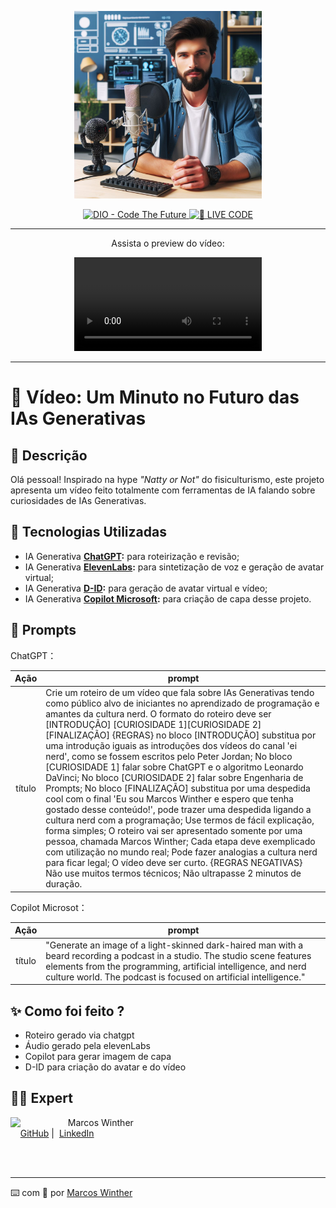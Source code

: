 <p align="center">
   <img 
      src="./assets/cover.jpg"
      width="300"
   />
</p>

<p align="center">
   <a href="https://dio.me/">
      <img 
         src="https://img.shields.io/badge/DIO-Code_The_Future-28DA77?logo=youtube" 
         alt="DIO - Code The Future">
   </a>
   <a href="https://dio.me/">
   <img 
      src="https://img.shields.io/badge/🔴_LIVE_CODE-FF5E72" 
      alt="🔴 LIVE CODE">
   </a>
</p>

-------

<p align="center">
    Assista o preview do vídeo:
</p>

<div align="center">
   <video controls title="Podcast ScoobyDoobyCode - vídeo">
      <source src="./output/video-sobre-ias-generativas.mp4" type="video/mp4" />
     <a href="https://github.com/MarcosWinther/project-video-created-with-artificial-intelligence-tools/blob/main/output/video-sobre-ias-generativas.mp4"> 🎬 Clique aqui para assistir!</a>
   </video>
</div>

-------

# 🎥 Vídeo: Um Minuto no Futuro das IAs Generativas 

## 📒 Descrição
Olá pessoal! Inspirado na hype _"Natty or Not"_ do fisiculturismo, este projeto apresenta um vídeo feito totalmente com ferramentas de IA falando sobre curiosidades de IAs Generativas.

## 🤖 Tecnologias Utilizadas
- IA Generativa **[ChatGPT](https://chatgpt.com/):** para roteirização e revisão;
- IA Generativa **[ElevenLabs](https://elevenlabs.io/):** para sintetização de voz e geração de avatar virtual;
- IA Generativa **[D-ID](https://www.d-id.com):** para geração de avatar virtual e vídeo;
- IA Generativa **[Copilot Microsoft](https://copilot.microsoft.com/):** para criação de capa desse projeto.

## 🧠 Prompts


ChatGPT：

|   Ação   | prompt                                                                                                                                                                                                                                                                         |
| :------: | ------------------------------------------------------------------------------------------------------------------------------------------------------------------------------------------------------------------------------------------------------------------------------ |
|  título  | Crie um roteiro de um vídeo que fala sobre IAs Generativas tendo como público alvo de iniciantes no aprendizado de programação e amantes da cultura nerd. O formato do roteiro deve ser [INTRODUÇÃO] [CURIOSIDADE 1][CURIOSIDADE 2][FINALIZAÇÃO] {REGRAS} no bloco [INTRODUÇÃO] substitua por uma introdução iguais as introduções dos vídeos do canal 'ei nerd', como se fossem escritos pelo Peter Jordan; No bloco [CURIOSIDADE 1] falar sobre ChatGPT e o algoritmo Leonardo DaVinci; No bloco [CURIOSIDADE 2] falar sobre Engenharia de Prompts; No bloco [FINALIZAÇÃO] substitua por uma despedida cool com o final 'Eu sou Marcos Winther e espero que tenha gostado desse conteúdo!', pode trazer uma despedida ligando a cultura nerd com a programação; Use termos de fácil explicação, forma simples; O roteiro vai ser apresentado somente por uma pessoa, chamada Marcos Winther; Cada etapa deve exemplicado com utilização no mundo real; Pode fazer analogias a cultura nerd para ficar legal; O vídeo deve ser curto. {REGRAS NEGATIVAS} Não use muitos termos técnicos; Não ultrapasse 2 minutos de duração.                                                       |


Copilot Microsot：

|  Ação  | prompt                                                                                 |
| :----: | -------------------------------------------------------------------------------------- |
| título | "Generate an image of a light-skinned dark-haired man with a beard recording a podcast in a studio. The studio scene features elements from the programming, artificial intelligence, and nerd culture world. The podcast is focused on artificial intelligence." |

## ✨ Como foi feito ?

- Roteiro gerado via chatgpt
- Áudio gerado pela elevenLabs
- Copilot para gerar imagem de capa
- D-ID para criação do avatar e do vídeo

## 👨‍💻 Expert

<p>
   <img 
      align=left 
      margin=10 
      width=80 
      src="https://avatars.githubusercontent.com/u/44624583?v=4"
   />
   <p>&nbsp&nbsp&nbspMarcos Winther<br>
    &nbsp&nbsp&nbsp
    <a href="https://github.com/MarcosWinther">
    GitHub</a>&nbsp;|&nbsp;
    <a href="https://www.linkedin.com/in/marcoswinthersilva/">LinkedIn</a>
   </p>
</p>
<br/><br/>

---

⌨️ com 💜 por [Marcos Winther](https://github.com/MarcosWinther)
